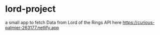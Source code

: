 # lord-project

a small app to fetch Data from Lord of the Rings API here https://curious-palmier-263177.netlify.app
